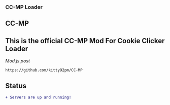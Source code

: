 ### CC-MP Loader

## CC-MP
 **This is the official CC-MP Mod For Cookie Clicker Loader**
-------------------------------------------------------------
*Mod.js post*
```
https://github.com/kitty92pm/CC-MP
```

## Status
```diff
+ Servers are up and running!
```
